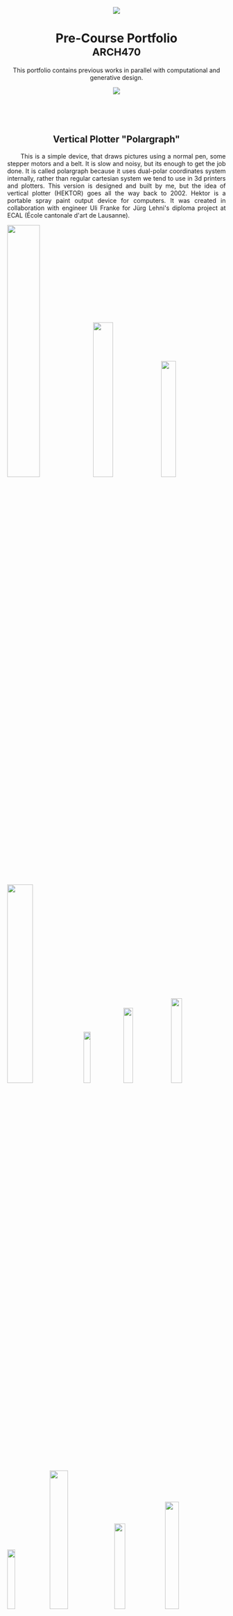 <!-- [![N|Solid](https://raw.githubusercontent.com/ozgurgulsuna/ARCH470-DigitalDesignStudio/main/top.png?token=AJH7N4Z74UZBD7UN36G274TBNAFPK)](https://nodesource.com/products/nsolid)-->

<!--<img src="top.png" style=" width: 8000px;
  height: 150px;vertical-align:middle;margin:-40px 0px; object-fit:cover;"> </center>   -->
<!--![yastik](top.png)-->
<p align="center">
   <img src="/images/top.png" >
</p>

<h1 align="center" style=" border-bottom: none ;">Pre-Course Portfolio<br><sup> ARCH470 </sup></h1>
<!--<h3 align="center" style="font-style: italic;font-size:2em;">  ARCH 470 </h3>-->
<p align="center"


This portfolio contains previous works in parallel with computational and generative design.


</p>

<!--<img src="bottom.jpeg" style=" width: 8000px;
  height:80px;vertical-align:middle;margin:0px 0px; object-fit:cover;"> </center>  -->
  
  
<p align="center">
   <img src="/images/bottom.png" >
</p>

<!--![yastik](bottom.png)-->

<p> <br>
  </p>
  <p> <br>

<h2 align="center"> Vertical Plotter "Polargraph" </h2>
<p align="justify">
&nbsp;&nbsp;&nbsp;&nbsp;&nbsp;&nbsp;This is a simple device, that draws pictures using a normal pen, some stepper motors and a belt. It is slow and noisy, but its enough to get the job done. It is called polargraph because it uses dual-polar coordinates system internally, rather than regular cartesian system we tend to use in 3d printers and plotters. This version is designed and built by me, but the idea of vertical plotter (HEKTOR) goes all the way back to 2002. Hektor is a portable spray paint output device for computers. It was created in collaboration with engineer Uli Franke for Jürg Lehni's diploma project at ECAL (École cantonale d'art de Lausanne).
</p>


<p align="left" width="100%">
    <img width="38.5814%" src="/images/polargraph-1.jpg">
    <img width="30.2432%" src="/images/polargraph-2.png">
    <img width="26.1754%" src="/images/polargraph-3.jpg">
</p>
<p align="left" width="100%">
    <img width="34.2127%" src="/images/polargraph-4.png">
    <img width="17.3790%" src="/images/polargraph-5.jpg">
    <img width="21.0755%" src="/images/polargraph-6.jpg">
    <img width="22.3327%" src="/images/polargraph-7.jpg">
</p>
<p align="left" width="100%">
    <img width="18.7435%" src="/images/polargraph-8.png">
    <img width="28.6165%" src="/images/polargraph-9.jpg">
    <img width="22.4755%" src="/images/polargraph-10.jpg">  
    <img width="25.1644%" src="/images/polargraph-11.jpg">
</p>
----
<br/>

<h3 align="center">The Myth of the Singular Moment<br><sup>Exhibition, METU 2019</sup></h3>

<p  align="justify"> 
  &nbsp;&nbsp;&nbsp;&nbsp;&nbsp;&nbsp;Nowadays, technology's interference in our lives is increasing, which disturbs the definitions we got used to. As an example, the algorithms which compete with each other to achieve the perfect photographs, unintentionally change the limits of the “perfect” photo definition...
  </p>

<p align="left" width="100%">
    <img width="48%" src="/images/sergi-0.jpg">
    <img width="48%" src="/images/Sergi-1.jpg">
</p>
<p align="left" width="100%">
    <img width="65.7872%" src="/images/Sergi-2.jpg">
    &nbsp;
    <img width="29.2128%" src="/images/Sergi-6.jpg">
</p>
<p align="left" width="100%">
    <img width="29.2128%" src="/images/Sergi-3.jpg">
    &nbsp;
    <img width="65.7872%" src="/images/Sergi-4.jpg">
</p>


<h3 align="right"><sup><em> Middle East Technical University, Ankara</em> </sup></h3>


<p> <br></p>


<h2 align="center"> Topology Optimization</h2>
<p align="justify">
&nbsp;&nbsp;&nbsp;&nbsp;&nbsp;&nbsp;Optimizing the geometry for a specific goal using computational tools is a technique that results in unforeseen outputs. Finite element method, which is generally applied in order to solve this problem generates organic models. This resembles the evolutionary optimization of the nature itself, thus generated models have similarities with bones and plants. I used this technique in two mini projects, first one is a shelf bracket like design for my desk support and second one is a door stop.
</p>

Shelf Bracket

<p align="left" width="100%">
    <img width="30.4997%" src="/images/topo-1.jpg">
    <img width="32.2502%" src="/images/topo-2.jpg">
    <img width="32.2502%" src="/images/topo-3.jpg">
</p>

Door Stop

<p align="left" width="100%">
    <img width="47%" src="/images/topo-4.jpg">
     &nbsp;
    <img width="47%" src="/images/topo-5.jpg">
</p>



 
## _The Last Markdown Editor, Ever_



[![Build Status](https://travis-ci.org/joemccann/dillinger.svg?branch=master)](https://travis-ci.org/joemccann/dillinger)

Dillinger is a cloud-enabled, mobile-ready, offline-storage compatible,
AngularJS-powered HTML5 Markdown editor.

- Type some Markdown on the left
- See HTML in the right
- ✨Magic ✨

## Features

- Import a HTML file and watch it magically convert to Markdown
- Drag and drop images (requires your Dropbox account be linked)
- Import and save files from GitHub, Dropbox, Google Drive and One Drive
- Drag and drop markdown and HTML files into Dillinger
- Export documents as Markdown, HTML and PDF

Markdown is a lightweight markup language based on the formatting conventions
that people naturally use in email.
As [John Gruber] writes on the [Markdown site][df1]

> The overriding design goal for Markdown's
> formatting syntax is to make it as readable
> as possible. The idea is that a
> Markdown-formatted document should be
> publishable as-is, as plain text, without
> looking like it's been marked up with tags
> or formatting instructions.

This text you see here is *actually- written in Markdown! To get a feel
for Markdown's syntax, type some text into the left window and
watch the results in the right.

## Tech

Dillinger uses a number of open source projects to work properly:

- [AngularJS] - HTML enhanced for web apps!
- [Ace Editor] - awesome web-based text editor
- [markdown-it] - Markdown parser done right. Fast and easy to extend.
- [Twitter Bootstrap] - great UI boilerplate for modern web apps
- [node.js] - evented I/O for the backend
- [Express] - fast node.js network app framework [@tjholowaychuk]
- [Gulp] - the streaming build system
- [Breakdance](https://breakdance.github.io/breakdance/) - HTML
to Markdown converter
- [jQuery] - duh

And of course Dillinger itself is open source with a [public repository][dill]
 on GitHub.

## Installation

Dillinger requires [Node.js](https://nodejs.org/) v10+ to run.

Install the dependencies and devDependencies and start the server.

```sh
cd dillinger
npm i
node app
```

For production environments...

```sh
npm install --production
NODE_ENV=production node app
```

## Plugins

Dillinger is currently extended with the following plugins.
Instructions on how to use them in your own application are linked below.

| Plugin | README |
| ------ | ------ |
| Dropbox | [plugins/dropbox/README.md][PlDb] |
| GitHub | [plugins/github/README.md][PlGh] |
| Google Drive | [plugins/googledrive/README.md][PlGd] |
| OneDrive | [plugins/onedrive/README.md][PlOd] |
| Medium | [plugins/medium/README.md][PlMe] |
| Google Analytics | [plugins/googleanalytics/README.md][PlGa] |

## Development

Want to contribute? Great!

Dillinger uses Gulp + Webpack for fast developing.
Make a change in your file and instantaneously see your updates!

Open your favorite Terminal and run these commands.

First Tab:

```sh
node app
```

Second Tab:

```sh
gulp watch
```

(optional) Third:

```sh
karma test
```

#### Building for source

For production release:

```sh
gulp build --prod
```

Generating pre-built zip archives for distribution:

```sh
gulp build dist --prod
```

## Docker

Dillinger is very easy to install and deploy in a Docker container.

By default, the Docker will expose port 8080, so change this within the
Dockerfile if necessary. When ready, simply use the Dockerfile to
build the image.

```sh
cd dillinger
docker build -t <youruser>/dillinger:${package.json.version} .
```

This will create the dillinger image and pull in the necessary dependencies.
Be sure to swap out `${package.json.version}` with the actual
version of Dillinger.

Once done, run the Docker image and map the port to whatever you wish on
your host. In this example, we simply map port 8000 of the host to
port 8080 of the Docker (or whatever port was exposed in the Dockerfile):

```sh
docker run -d -p 8000:8080 --restart=always --cap-add=SYS_ADMIN --name=dillinger <youruser>/dillinger:${package.json.version}
```

> Note: `--capt-add=SYS-ADMIN` is required for PDF rendering.

Verify the deployment by navigating to your server address in
your preferred browser.

```sh
127.0.0.1:8000
```

## License

MIT

**Free Software, Hell Yeah!**

[//]: # (These are reference links used in the body of this note and get stripped out when the markdown processor does its job. There is no need to format nicely because it shouldn't be seen. Thanks SO - http://stackoverflow.com/questions/4823468/store-comments-in-markdown-syntax)

   [dill]: <https://github.com/joemccann/dillinger>
   [git-repo-url]: <https://github.com/joemccann/dillinger.git>
   [john gruber]: <http://daringfireball.net>
   [df1]: <http://daringfireball.net/projects/markdown/>
   [markdown-it]: <https://github.com/markdown-it/markdown-it>
   [Ace Editor]: <http://ace.ajax.org>
   [node.js]: <http://nodejs.org>
   [Twitter Bootstrap]: <http://twitter.github.com/bootstrap/>
   [jQuery]: <http://jquery.com>
   [@tjholowaychuk]: <http://twitter.com/tjholowaychuk>
   [express]: <http://expressjs.com>
   [AngularJS]: <http://angularjs.org>
   [Gulp]: <http://gulpjs.com>

   [PlDb]: <https://github.com/joemccann/dillinger/tree/master/plugins/dropbox/README.md>
   [PlGh]: <https://github.com/joemccann/dillinger/tree/master/plugins/github/README.md>
   [PlGd]: <https://github.com/joemccann/dillinger/tree/master/plugins/googledrive/README.md>
   [PlOd]: <https://github.com/joemccann/dillinger/tree/master/plugins/onedrive/README.md>
   [PlMe]: <https://github.com/joemccann/dillinger/tree/master/plugins/medium/README.md>
   [PlGa]: <https://github.com/RahulHP/dillinger/blob/master/plugins/googleanalytics/README.md>
